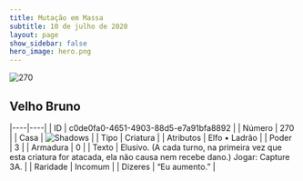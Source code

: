 ```yaml
---
title: Mutação em Massa
subtitle: 10 de julho de 2020
layout: page
show_sidebar: false
hero_image: hero.png
---
```


![270](https://cdn.keyforgegame.com/media/card_front/pt/479_270_7M48G5WCGGX9_pt.png)

## Velho Bruno

|----|----|
| ID | c0de0fa0-4651-4903-88d5-e7a91bfa8892 |
| Número | 270 |
| Casa | ![Shadows](https://archonarcana.com/images/thumb/e/ee/Shadows.png/22px-Shadows.png "Sombras") |
| Tipo | Criatura |
| Atributos | Elfo • Ladrão |
| Poder | 3 |
| Armadura | 0 |
| Texto | Elusivo. (A cada turno, na primeira vez que esta criatura for atacada, ela não causa nem recebe dano.) Jogar: Capture 3A. |
| Raridade | Incomum |
| Dizeres | “Eu aumento.” |
